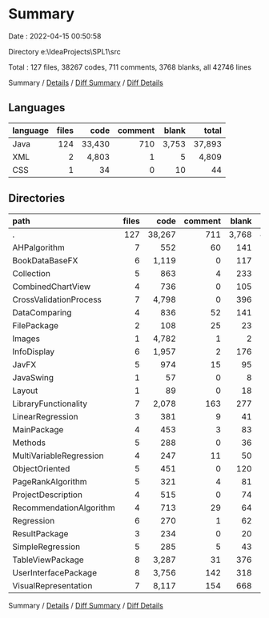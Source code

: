 # Summary

Date : 2022-04-15 00:50:58

Directory e:\IdeaProjects\SPL1\src

Total : 127 files,  38267 codes, 711 comments, 3768 blanks, all 42746 lines

Summary / [Details](details.md) / [Diff Summary](diff.md) / [Diff Details](diff-details.md)

## Languages
| language | files | code | comment | blank | total |
| :--- | ---: | ---: | ---: | ---: | ---: |
| Java | 124 | 33,430 | 710 | 3,753 | 37,893 |
| XML | 2 | 4,803 | 1 | 5 | 4,809 |
| CSS | 1 | 34 | 0 | 10 | 44 |

## Directories
| path | files | code | comment | blank | total |
| :--- | ---: | ---: | ---: | ---: | ---: |
| . | 127 | 38,267 | 711 | 3,768 | 42,746 |
| AHPalgorithm | 7 | 552 | 60 | 141 | 753 |
| BookDataBaseFX | 6 | 1,119 | 0 | 117 | 1,236 |
| Collection | 5 | 863 | 4 | 233 | 1,100 |
| CombinedChartView | 4 | 736 | 0 | 105 | 841 |
| CrossValidationProcess | 7 | 4,798 | 0 | 396 | 5,194 |
| DataComparing | 4 | 836 | 52 | 141 | 1,029 |
| FilePackage | 2 | 108 | 25 | 23 | 156 |
| Images | 1 | 4,782 | 1 | 2 | 4,785 |
| InfoDisplay | 6 | 1,957 | 2 | 176 | 2,135 |
| JavFX | 5 | 974 | 15 | 95 | 1,084 |
| JavaSwing | 1 | 57 | 0 | 8 | 65 |
| Layout | 1 | 89 | 0 | 18 | 107 |
| LibraryFunctionality | 7 | 2,078 | 163 | 277 | 2,518 |
| LinearRegression | 3 | 381 | 9 | 41 | 431 |
| MainPackage | 4 | 453 | 3 | 83 | 539 |
| Methods | 5 | 288 | 0 | 36 | 324 |
| MultiVariableRegression | 4 | 247 | 11 | 50 | 308 |
| ObjectOriented | 5 | 451 | 0 | 120 | 571 |
| PageRankAlgorithm | 5 | 321 | 4 | 81 | 406 |
| ProjectDescription | 4 | 515 | 0 | 74 | 589 |
| RecommendationAlgorithm | 4 | 713 | 29 | 64 | 806 |
| Regression | 6 | 270 | 1 | 62 | 333 |
| ResultPackage | 3 | 234 | 0 | 20 | 254 |
| SimpleRegression | 5 | 285 | 5 | 43 | 333 |
| TableViewPackage | 8 | 3,287 | 31 | 376 | 3,694 |
| UserInterfacePackage | 8 | 3,756 | 142 | 318 | 4,216 |
| VisualRepresentation | 7 | 8,117 | 154 | 668 | 8,939 |

Summary / [Details](details.md) / [Diff Summary](diff.md) / [Diff Details](diff-details.md)